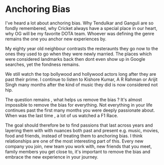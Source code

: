 # Anchoring Bias 

I've heard a lot about anchoring bias. Why Tendulkar and Ganguli are so fondly remembered, why Cricket always have a special place in our heart, why OG will be 
my favorite DOTA team. Whoever was defining the genre remains the one you anchor new experiences by. 

My eighty year old neighbour contrasts the resteraunts they go now to the ones they used to go when they were newly married. The places which were considered 
landmarks back then dont even show up in Google searches, yet the fondness remains. 

We still watch the top bollywood and hollywood actors long after they are past their prime. I continue to listen to Kishore Kumar, A R Rahman or Arijit Singh 
many months after the kind of music they did is now considered not hip. 

The question remains , what helps us remove the bias ? It's almost impossible to remove the bias for everything. Not everything in your life continues past 
the first many months you were deeply passionate about. When was the last time , a lot of us watched a F1 Race. 

The goal should therefore be to find passions that last across years and layering them with with nuances both past and present e.g. music, movies, food and friends, 
instead of treating them to anchoring bias. I think relationships are one of the most  interesting part of this. 
Every new company you join, new team you work with, new friends that you meet,  family members you get close to, it's important to remove the bias and 
embrace the new experience in your journey. 
